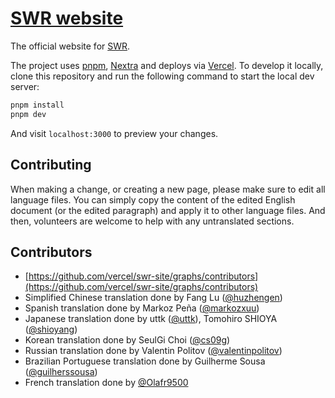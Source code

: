 # [SWR website](https://swr.vercel.app)

The official website for [SWR](https://github.com/vercel/swr).

The project uses [pnpm](https://pnpm.io), [Nextra](https://nextra.vercel.app) and deploys via [Vercel](https://vercel.com). To develop it locally, clone this repository and run the following command to start the local dev server:

```bash
pnpm install
pnpm dev
```

And visit `localhost:3000` to preview your changes.

## Contributing

When making a change, or creating a new page, please make sure to edit all language files. You can simply copy the content of the edited English document (or the edited paragraph) and apply it to other language files. And then, volunteers are welcome to help with any untranslated sections.

## Contributors

- [https://github.com/vercel/swr-site/graphs/contributors](https://github.com/vercel/swr-site/graphs/contributors)
- Simplified Chinese translation done by Fang Lu ([@huzhengen](https://github.com/huzhengen))
- Spanish translation done by Markoz Peña ([@markozxuu](https://twitter.com/markozxuu))
- Japanese translation done by uttk ([@uttk](https://github.com/uttk)), Tomohiro SHIOYA ([@shioyang](https://github.com/shioyang))
- Korean translation done by SeulGi Choi ([@cs09g](https://github.com/cs09g))
- Russian translation done by Valentin Politov ([@valentinpolitov](https://github.com/valentinpolitov))
- Brazilian Portuguese translation done by Guilherme Sousa ([@guilherssousa](https://github.com/guilherssousa))
- French translation done by [@Olafr9500](https://github.com/Olafr9500)

